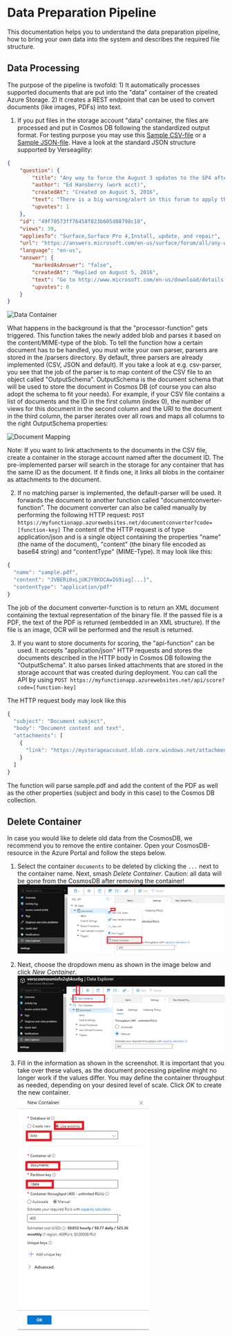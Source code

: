 # Data Preparation Pipeline
This documentation helps you to understand the data preparation pipeline, how to bring your own data into the system and describes the required file structure.

## Data Processing

The purpose of the pipeline is twofold: 1) It automatically processes supported documents that are put into the "data" container of the created Azure Storage. 2) It creates a REST endpoint that can be used to convert documents (like images, PDFs) into text.

1. If you put files in the storage account "data" container, the files are processed and put in Cosmos DB following the standardized output format. For testing purpose you may use this [Sample CSV-file](../.attachments/sample.csv) or a [Sample JSON-file](../.attachments/sample.json). Have a look at the standard JSON structure supported by Verseagility:
```json
{
    "question": {
        "title": "Any way to force the August 3 updates to the SP4 after the Win10 Anniversary Update?",
        "author": "Ed Hansberry (work acct)",
        "createdAt": "Created on August 5, 2016",
        "text": "There is a big warning/alert in this forum to apply the August 3 Surface Pro 4 updates after upgrading to the Windows 10 Anniversary update.I updated to that yesterday, but I continue to check Windows Updates and it says there is nothing available, other than the occasoinal Windows Defender updates.Any ideas how to force it? Kind of frustrating they are throttling the update on the one hand and telling you to apply it as soon as you upgrade on the other.",
        "upvotes": 1
    },
    "id": "49f70573ff76458f823b605d88798c18",
    "views": 39,
    "appliesTo": "Surface,Surface Pro 4,Install, update, and repair",
    "url": "https://answers.microsoft.com/en-us/surface/forum/all/any-way-to-force-the-august-3-updates-to-the-sp4/f2758bea-38b8-476b-9017-1b9017b4970d",
    "language": "en-us",
    "answer": {
        "markedAsAnswer": "false",
        "createdAt": "Replied on August 5, 2016",
        "text": "Go to http://www.microsoft.com/en-us/download/details.aspx?id=49498 and download and run the latest MSI then restart.",
        "upvotes": 0
    }
}
```

![Data Container](../.attachments/data_container.png)

What happens in the background is that the "processor-function" gets triggered. This function takes the newly added blob and parses it based on the content/MIME-type of the blob. To tell the function how a certain document has to be handled, you must write your own parser, parsers are stored in the /parsers directory. By default, three parsers are already implemented (CSV, JSON and default). If you take a look at e.g. csv-parser, you see that the job of the parser is to map content of the CSV file to an object called "OutputSchema". OutputSchema is the document schema that will be used to store the document in Cosmos DB (of course you can also adopt the schema to fit your needs). For example, if your CSV file contains a list of documents and the ID in the first column (index 0), the number of views for this document in the second column and the URI to the document in the third column, the parser iterates over all rows and maps all columns to the right OutputSchema properties:

![Document Mapping](../.attachments/mapping.png)

Note: If you want to link attachments to the documents in the CSV file, create a container in the storage account named after the document ID. The pre-implemented parser will search in the storage for any container that has the same ID as the document. If it finds one, it links all blobs in the container as attachments to the document.

2. If no matching parser is implemented, the default-parser will be used. It forwards the document to another function called "documentconverter-function". The document converter can also be called manually by performing the following HTTP request:
`POST https://myfunctionapp.azurewebsites.net/documentconverter?code=[function-key]`
The content of the HTTP request is of type application/json and is a single object containing the properties "name" (the name of the document), "content" (the binary file encoded as base64 string) and "contentType" (MIME-Type). It may look like this:
```javascript
{
  "name": "sample.pdf",
  "content": "JVBERi0xLjUKJY8KOCAwIG9iag[...]",
  "contentType": "application/pdf"
}
```

The job of the document converter-function is to return an XML document containing the textual representation of the binary file. If the passed file is a PDF, the text of the PDF is returned (embedded in an XML structure). If the file is an image, OCR will be performed and the result is returned.

3. If you want to store documents for scoring, the "api-function" can be used. It accepts "application/json" HTTP requests and stores the documents described in the HTTP body in Cosmos DB following the "OutputSchema". It also parses linked attachments that are stored in the storage account that was created during deployment. You can call the API by using
`POST https://myfunctionapp.azurewebsites.net/api/score?code=[function-key]`

The HTTP request body may look like this
```javascript
{
  "subject": "Document subject",
  "body": "Document content and text",
  "attachments": [
    {
      "link": "https://mystorageaccount.blob.core.windows.net/attachments/sample.pdf"
    }
  ]
}
```

The function will parse sample.pdf and add the content of the PDF as well as the other properties (subject and body in this case) to the Cosmos DB collection.

## Delete Container
In case you would like to delete old data from the CosmosDB, we recommend you to remove the entire container. Open your CosmosDB-resource in the Azure Portal and follow the steps below.

1. Select the container `documents` to be deleted by clicking the `...` next to the container name. Next, smash _Delete Container_. Caution: all data will be gone from the CosmosDB after removing the container!<br>
![Delete Container](../.attachments/cosmosdb-container-delete.PNG)

1. Next, choose the dropdown menu as shown in the image below and click _New Container_.<br>
![Delete Container](../.attachments/cosmosdb-container-new.PNG)

1. Fill in the information as shown in the screenshot. It is important that you take over these values, as the document processing pipeline might no longer work if the values differ. You may define the container throughput as needed, depending on your desired level of scale. Click _OK_ to create the new container.<br>
![Delete Container](../.attachments/cosmosdb-container-new-create.PNG)